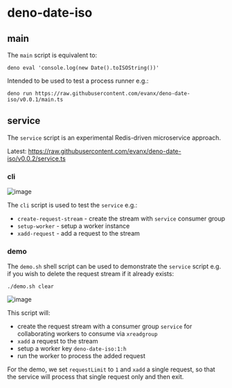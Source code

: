 # deno-date-iso

## main

The `main` script is equivalent to:

```
deno eval 'console.log(new Date().toISOString())'
```

Intended to be used to test a process runner e.g.:

```
deno run https://raw.githubusercontent.com/evanx/deno-date-iso/v0.0.1/main.ts
```

## service

The `service` script is an experimental Redis-driven microservice approach.

Latest: https://raw.githubusercontent.com/evanx/deno-date-iso/v0.0.2/service.ts

### cli

![image](https://user-images.githubusercontent.com/899558/133970523-30f71676-6bb6-421c-84db-c936ba968019.png)

The `cli` script is used to test the `service` e.g.:

- `create-request-stream` - create the stream with `service` consumer group
- `setup-worker` - setup a worker instance
- `xadd-request` - add a request to the stream

### demo

The `demo.sh` shell script can be used to demonstrate the `service` script e.g. if you wish to delete the request stream if it already exists:

```shell
./demo.sh clear
```

![image](https://user-images.githubusercontent.com/899558/133970603-0ef7353c-7a39-4760-8364-e8ee0a1f20c0.png)

This script will:

- create the request stream with a consumer group `service` for collaborating workers to consume via `xreadgroup`
- `xadd` a request to the stream
- setup a worker key `deno-date-iso:1:h`
- run the worker to process the added request

For the demo, we set `requestLimit` to `1` and `xadd` a single request, so that the service will process that single request only and then exit.
